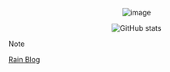<div align="center">

  ![image](https://github.com/echometerain/echometerain/assets/70437021/65a4272f-a50c-40aa-9926-bfd62e32f223)

  ![GitHub stats](https://github-readme-stats.vercel.app/api?username=echometerain&show_icons=true&theme=ayu-mirage&bg_color=0,e21443,704e95)
  
</div>

> [!NOTE]
> [Rain Blog](https://echometerain.github.io/)
